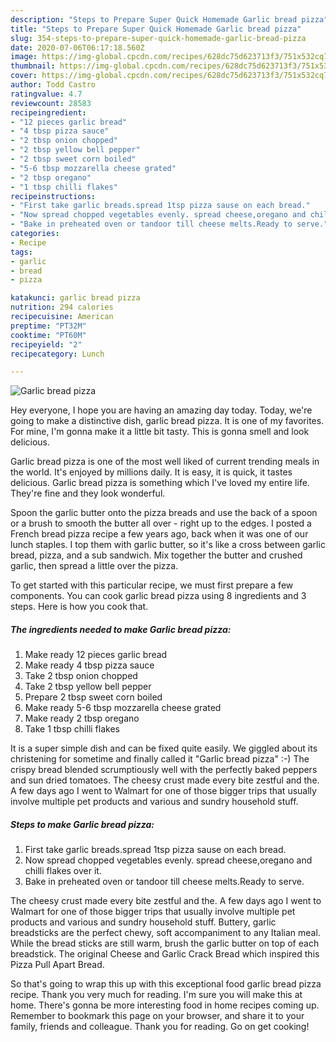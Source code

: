 ```yaml
---
description: "Steps to Prepare Super Quick Homemade Garlic bread pizza"
title: "Steps to Prepare Super Quick Homemade Garlic bread pizza"
slug: 354-steps-to-prepare-super-quick-homemade-garlic-bread-pizza
date: 2020-07-06T06:17:18.560Z
image: https://img-global.cpcdn.com/recipes/628dc75d623713f3/751x532cq70/garlic-bread-pizza-recipe-main-photo.jpg
thumbnail: https://img-global.cpcdn.com/recipes/628dc75d623713f3/751x532cq70/garlic-bread-pizza-recipe-main-photo.jpg
cover: https://img-global.cpcdn.com/recipes/628dc75d623713f3/751x532cq70/garlic-bread-pizza-recipe-main-photo.jpg
author: Todd Castro
ratingvalue: 4.7
reviewcount: 28583
recipeingredient:
- "12 pieces garlic bread"
- "4 tbsp pizza sauce"
- "2 tbsp onion chopped"
- "2 tbsp yellow bell pepper"
- "2 tbsp sweet corn boiled"
- "5-6 tbsp mozzarella cheese grated"
- "2 tbsp oregano"
- "1 tbsp chilli flakes"
recipeinstructions:
- "First take garlic breads.spread 1tsp pizza sause on each bread."
- "Now spread chopped vegetables evenly. spread cheese,oregano and chilli flakes over it."
- "Bake in preheated oven or tandoor till cheese melts.Ready to serve."
categories:
- Recipe
tags:
- garlic
- bread
- pizza

katakunci: garlic bread pizza 
nutrition: 294 calories
recipecuisine: American
preptime: "PT32M"
cooktime: "PT60M"
recipeyield: "2"
recipecategory: Lunch

---
```



![Garlic bread pizza](https://img-global.cpcdn.com/recipes/628dc75d623713f3/751x532cq70/garlic-bread-pizza-recipe-main-photo.jpg)

Hey everyone, I hope you are having an amazing day today. Today, we're going to make a distinctive dish, garlic bread pizza. It is one of my favorites. For mine, I'm gonna make it a little bit tasty. This is gonna smell and look delicious.

Garlic bread pizza is one of the most well liked of current trending meals in the world. It's enjoyed by millions daily. It is easy, it is quick, it tastes delicious. Garlic bread pizza is something which I've loved my entire life. They're fine and they look wonderful.

Spoon the garlic butter onto the pizza breads and use the back of a spoon or a brush to smooth the butter all over - right up to the edges. I posted a French bread pizza recipe a few years ago, back when it was one of our lunch staples. I top them with garlic butter, so it&#39;s like a cross between garlic bread, pizza, and a sub sandwich. Mix together the butter and crushed garlic, then spread a little over the pizza.


To get started with this particular recipe, we must first prepare a few components. You can cook garlic bread pizza using 8 ingredients and 3 steps. Here is how you cook that.

<!--inarticleads1-->

##### The ingredients needed to make Garlic bread pizza:

1. Make ready 12 pieces garlic bread
1. Make ready 4 tbsp pizza sauce
1. Take 2 tbsp onion chopped
1. Take 2 tbsp yellow bell pepper
1. Prepare 2 tbsp sweet corn boiled
1. Make ready 5-6 tbsp mozzarella cheese grated
1. Make ready 2 tbsp oregano
1. Take 1 tbsp chilli flakes


It is a super simple dish and can be fixed quite easily. We giggled about its christening for sometime and finally called it &#34;Garlic bread pizza&#34; :-) The crispy bread blended scrumptiously well with the perfectly baked peppers and sun dried tomatoes. The cheesy crust made every bite zestful and the. A few days ago I went to Walmart for one of those bigger trips that usually involve multiple pet products and various and sundry household stuff. 

<!--inarticleads2-->

##### Steps to make Garlic bread pizza:

1. First take garlic breads.spread 1tsp pizza sause on each bread.
1. Now spread chopped vegetables evenly. spread cheese,oregano and chilli flakes over it.
1. Bake in preheated oven or tandoor till cheese melts.Ready to serve.


The cheesy crust made every bite zestful and the. A few days ago I went to Walmart for one of those bigger trips that usually involve multiple pet products and various and sundry household stuff. Buttery, garlic breadsticks are the perfect chewy, soft accompaniment to any Italian meal. While the bread sticks are still warm, brush the garlic butter on top of each breadstick. The original Cheese and Garlic Crack Bread which inspired this Pizza Pull Apart Bread. 

So that's going to wrap this up with this exceptional food garlic bread pizza recipe. Thank you very much for reading. I'm sure you will make this at home. There's gonna be more interesting food in home recipes coming up. Remember to bookmark this page on your browser, and share it to your family, friends and colleague. Thank you for reading. Go on get cooking!
